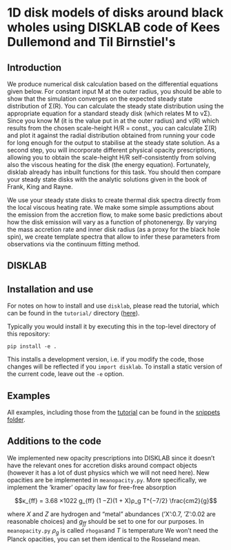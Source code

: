 # 1D disk models of disks around black wholes using DISKLAB code of Kees Dullemond and Til Birnstiel's

## Introduction


We produce numerical disk calculation based on the differential equations
given below. For constant input  ̇M at the outer radius, you should be able to show that the
simulation converges on the expected steady state distribution of Σ(R). You can calculate the
steady state distribution using the appropriate equation for a standard steady disk (which relates ̇M to νΣ). Since you know  ̇M (it is the value put in at the outer radius) and ν(R) which results
from the chosen scale-height H/R = const., you can calculate Σ(R) and plot it against the radial
distribution obtained from running your code for long enough for the output to stabilise at the
steady state solution.
As a second step, you will incorporate different physical opacity prescriptions, allowing you
to obtain the scale-height H/R self-consistently from solving also the viscous heating for the disk
(the energy equation). Fortunately, disklab already has inbuilt functions for this task. You
should then compare your steady state disks with the analytic solutions given in the book of
Frank, King and Rayne.

We use your steady state disks to create thermal disk spectra directly from the local viscous heating rate. We make some simple assumptions about the emission from the accretion flow, to make some basic predictions about how the disk emission will vary as a function of photonenergy. By varying the mass accretion rate and inner disk radius (as a proxy for the black hole spin), we create template spectra that allow to infer these parameters from observations via the continuum fitting method.

## DISKLAB

## Installation and use

For notes on how to install and use `disklab`, please read the tutorial, which can be found in the `tutorial/` directory ([here](tutorial/disklab_tutorial.pdf)).

Typically you would install it by executing this in the top-level directory of this repository:

    pip install -e .

This installs a development version, i.e. if you modify the code, those changes will be reflected if you `import disklab`. To install a static version of the current code, leave out the `-e` option.

## Examples

All examples, including those from the [tutorial](tutorial/disklab_tutorial.pdf) can be found in the [snippets folder](snippets).

## Additions to the code

We implemented new opacity prescriptions into DISKLAB since it doesn’t have the relevant ones for accretion disks around compact objects (however it has a lot of dust physics which we will not need here). New opacities are be implemented in `meanopacity.py`. More specifically, we implement the ’kramer’ opacity law for free-free absorption

$$κ_{ff} = 3.68 ×1022 g_{ff} (1 −Z)(1 + X)ρ_g T^{−7/2} \frac{cm2}{g}$$

where $X$ and $Z$ are hydrogen and “metal” abundances (’X’:0.7, ’Z’:0.02 are reasonable choices) and $g_{ff}$ should be set to one for our purposes. In `meanopacity.py` $ρ_g$ is called `rhogas`and $T$ is temperature We won’t need the Planck opacities, you can set them identical to the Rosseland mean.